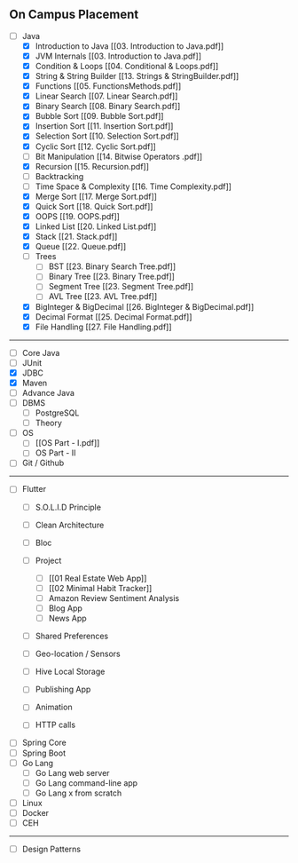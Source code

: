  ## On Campus Placement
- [ ]  Java
	- [x] Introduction to Java [[03. Introduction to Java.pdf]]
	- [x] JVM Internals [[03. Introduction to Java.pdf]]
	- [x] Condition & Loops [[04. Conditional & Loops.pdf]]
	- [x] String & String Builder [[13. Strings & StringBuilder.pdf]]
	- [x] Functions [[05. FunctionsMethods.pdf]]
	- [x] Linear Search [[07. Linear Search.pdf]]
	- [x] Binary Search [[08. Binary Search.pdf]]
	- [x] Bubble Sort [[09. Bubble Sort.pdf]]
	- [x] Insertion Sort [[11. Insertion Sort.pdf]]
	- [x] Selection Sort [[10. Selection Sort.pdf]]
	- [x] Cyclic Sort [[12. Cyclic Sort.pdf]]
	- [ ] Bit Manipulation [[14. Bitwise Operators .pdf]]
	- [x] Recursion [[15. Recursion.pdf]]
	- [ ] Backtracking
	- [ ] Time Space & Complexity [[16. Time Complexity.pdf]]
	- [x] Merge Sort [[17. Merge Sort.pdf]]
	- [x] Quick Sort [[18. Quick Sort.pdf]]
	- [x] OOPS [[19. OOPS.pdf]]
	- [x] Linked List [[20. Linked List.pdf]]
	- [x] Stack [[21. Stack.pdf]]
	- [x] Queue [[22. Queue.pdf]]
	- [ ] Trees 
		- [ ] BST [[23. Binary Search Tree.pdf]]
		- [ ] Binary Tree [[23. Binary Tree.pdf]]
		- [ ]    Segment Tree [[23. Segment Tree.pdf]]
		- [ ] AVL Tree [[23. AVL Tree.pdf]]
	- [x] BigInteger & BigDecimal [[26. BigInteger & BigDecimal.pdf]]
	- [x] Decimal Format [[25. Decimal Format.pdf]]
	- [x] File Handling [[27. File Handling.pdf]]

---
- [ ] Core Java
- [ ] JUnit
- [x] JDBC
- [x] Maven
- [ ] Advance Java
- [ ] DBMS
	- [ ] PostgreSQL
	- [ ] Theory
- [ ] OS
	- [ ] [[OS Part - I.pdf]]
	- [ ] OS Part - II 
- [ ] Git / Github
---
- [ ] Flutter
	- [ ] S.O.L.I.D Principle
	- [ ] Clean Architecture
	- [ ] Bloc
	- [ ] Project
		- [ ] [[01 Real Estate Web App]]
		- [ ] [[02 Minimal Habit Tracker]]
		- [ ] Amazon Review Sentiment Analysis
		- [ ] Blog App
		- [ ] News App
	- [ ] Shared Preferences
	- [ ] Geo-location / Sensors
	- [ ] Hive Local Storage
	- [ ] Publishing App
	- [ ] Animation
	- [ ] HTTP calls


- [ ] Spring Core
- [ ] Spring Boot
- [ ] Go Lang
	- [ ] Go Lang web server
	- [ ] Go Lang command-line app
	- [ ] Go Lang x from scratch
- [ ] Linux
- [ ] Docker
- [ ] CEH
--- 
- [ ] Design Patterns
